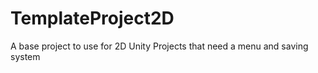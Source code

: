 # TemplateProject2D
 A base project to use for 2D Unity Projects that need a menu and saving system
